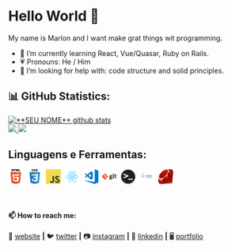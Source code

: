 # Hello World 👋

My name is Marlon and I want make grat things wit programming.

- 🌱 I’m currently learning React, Vue/Quasar, Ruby on Rails.
- :heartpulse: Pronouns: He / Him
- 🤔 I’m looking for help with: code structure and solid principles.

## **:bar_chart:  GitHub Statistics:**

<a href="https://github.com/Gurupreet">
 <img align="center" src="https://github-readme-stats.vercel.app/api?username=marlonveiga-santos&show_icons=true&theme=dracula&line_height=27" alt="**SEU NOME** github stats"/>
</a><br/>
<a href="https://github.com/Gurupreet">
  <img src="https://github-readme-stats.vercel.app/api/top-langs/?username=marlonveiga-santos&theme=dracula&hide_langs_below=1" />
</a>
<img width="300" src="https://i2.wp.com/allhtaccess.info/wp-content/uploads/2018/03/programming.gif?fit=1281%2C716&ssl=1" />

## **Linguagens e Ferramentas:**  

<code><img height="30" src="https://raw.githubusercontent.com/github/explore/80688e429a7d4ef2fca1e82350fe8e3517d3494d/topics/html/html.png"></code>&nbsp;
<code><img height="30" src="https://raw.githubusercontent.com/github/explore/80688e429a7d4ef2fca1e82350fe8e3517d3494d/topics/css/css.png"></code>&nbsp;
<code><img height="30" src="https://raw.githubusercontent.com/github/explore/80688e429a7d4ef2fca1e82350fe8e3517d3494d/topics/javascript/javascript.png"></code>&nbsp;
<code><img height="30" src="https://raw.githubusercontent.com/github/explore/80688e429a7d4ef2fca1e82350fe8e3517d3494d/topics/react/react.png"></code>&nbsp;
<code><img height="30" src="https://raw.githubusercontent.com/github/explore/80688e429a7d4ef2fca1e82350fe8e3517d3494d/topics/visual-studio-code/visual-studio-code.png"></code>&nbsp;
<code><img height="30" src="https://raw.githubusercontent.com/github/explore/80688e429a7d4ef2fca1e82350fe8e3517d3494d/topics/git/git.png"></code>&nbsp;
<code><img height="30" src="https://raw.githubusercontent.com/github/explore/80688e429a7d4ef2fca1e82350fe8e3517d3494d/topics/terminal/terminal.png"></code>&nbsp;
<code><img height="30" src="https://raw.githubusercontent.com/github/explore/80688e429a7d4ef2fca1e82350fe8e3517d3494d/topics/java/java.png"></code>&nbsp;
<code><img height="30" src="https://raw.githubusercontent.com/github/explore/80688e429a7d4ef2fca1e82350fe8e3517d3494d/topics/ruby/ruby.png"></code>&nbsp;

[website]: https://bemcodar.wordpress.com/
[twitter]: https://twitter.com/marlonvsantos
[instagram]: https://www.instagram.com/daveigamarlon/
[linkedin]: https://www.linkedin.com/in/marlon-veiga-santos/
[portfolio]: https://marlonveiga-santos.github.io/
<br>

#### 📫 How to reach me:

🏡 [website][website] **|** 
🐦 [twitter][twitter] **|** 
📷 [instagram][instagram] **|** 
👔 [linkedin] **|**
🖥️ [portfolio]

<!--
**marlonveiga-santos/marlonveiga-santos** is a ✨ _special_ ✨ repository because its `README.md` (this file) appears on your GitHub profile.

Here are some ideas to get you started:

- 🔭 I’m currently working on ...
- 🌱 I’m currently learning ...
- 👯 I’m looking to collaborate on ...
- 🤔 I’m looking for help with ...
- 💬 Ask me about ...
- 📫 How to reach me: ...
- 😄 Pronouns: ...
- ⚡ Fun fact: ...
-->

